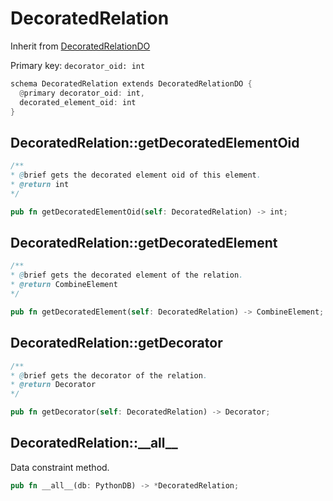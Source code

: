 # DecoratedRelation

Inherit from [DecoratedRelationDO](./DecoratedRelationDO.md)

Primary key: `decorator_oid: int`

```rust
schema DecoratedRelation extends DecoratedRelationDO {
  @primary decorator_oid: int,
  decorated_element_oid: int
}
```
## DecoratedRelation::getDecoratedElementOid

```java
/**
* @brief gets the decorated element oid of this element.
* @return int
*/
```
```rust
pub fn getDecoratedElementOid(self: DecoratedRelation) -> int;
```
## DecoratedRelation::getDecoratedElement

```java
/**
* @brief gets the decorated element of the relation.
* @return CombineElement
*/
```
```rust
pub fn getDecoratedElement(self: DecoratedRelation) -> CombineElement;
```
## DecoratedRelation::getDecorator

```java
/**
* @brief gets the decorator of the relation.
* @return Decorator
*/
```
```rust
pub fn getDecorator(self: DecoratedRelation) -> Decorator;
```
## DecoratedRelation::\_\_all\_\_

Data constraint method.

```rust
pub fn __all__(db: PythonDB) -> *DecoratedRelation;
```
